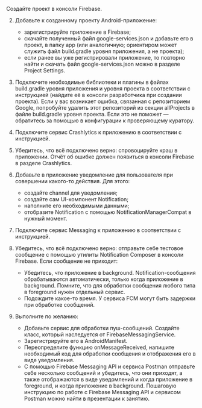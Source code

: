Создайте проект в консоли Firebase.

2. Добавьте к созданному проекту Android-приложение:
   - зарегистрируйте приложение в Firebase;
   - скачайте полученный файл google-services.json и добавьте его в
   проект, в папку app (или аналогичную; ориентиром может служить
   файл build.gradle уровня приложения, а не проекта);
   - если ранее вы уже регистрировали приложение, то повторно найти
   и скачать файл google-services.json можно в разделе Project
   Settings.

3. Подключите необходимые библиотеки и плагины в файлах build.gradle
   уровня приложения и уровня проекта в соответствии с инструкцией
   (найдите её в консоли разработчика при создании проекта).
   Если у вас возникает ошибка, связанная с репозиторием Google,
   попробуйте удалить этот репозиторий из секции allProjects в файле
   build.gradle уровня проекта. Если это не поможет — обратитесь за
   помощью в конфигурации к проверяющему куратору.
4. Подключите сервис Crashlytics к приложению в соответствии с
   инструкцией.

5. Убедитесь, что всё подключено верно: спровоцируйте краш в
   приложении. Отчёт об ошибке должен появиться в консоли Firebase в
   разделе Crashlytics.

6. Добавьте в приложение уведомление для пользователя при совершении
   какого-то действия. Для этого:
   - создайте channel для уведомления;
   - создайте сам UI-компонент Notification;
   - наполните его необходимыми данными;
   - отобразите Notification с помощью NotificationManagerCompat в
   нужный момент.

7. Подключите сервис Messaging к приложению в соответствии с
   инструкцией.
8. Убедитесь, что всё подключено верно: отправьте себе тестовое
   сообщение с помощью утилиты Notification Composer в консоли Firebase.
   Если сообщение не приходит:
   - Убедитесь, что приложение в background. Notification-сообщения
   обрабатываются автоматически, только когда приложение в
   background. Помните, что для обработки сообщения любого типа в
   foreground нужен отдельный сервис.
   - Подождите какое-то время. У сервиса FCM могут быть задержки
   при обработке сообщений.
9. Выполните по желанию:
   - Добавьте сервис для обработки пуш-сообщений. Создайте класс,
   который наследуется от FirebaseMessagingService.
   - Зарегистрируйте его в AndroidManifest.
   - Переопределите функцию onMessageReceived, напишите
   необходимый код для обработки сообщения и отображения его в
   виде уведомления.
   - С помощью Firebase Messaging API и сервиса Postman отправьте
   себе несколько сообщений и убедитесь, что они приходят, а также
   отображаются в виде уведомлений и когда приложение в
   foreground, и когда приложение в background. Пошаговую
   инструкцию по работе с Firebase Messaging API и сервисом
   Postman можно найти в презентации к занятию.
